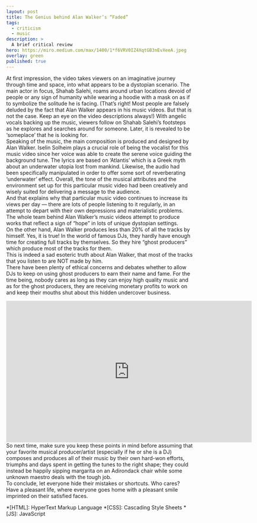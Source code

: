 ```yaml
---
layout: post
title: The Genius behind Alan Walker’s “Faded”
tags:
  - criticism
  - music
description: >
  A brief critical review
hero: https://miro.medium.com/max/1400/1*f6VRV0IZ4XqtGB3nEvXeeA.jpeg
overlay: green
published: true
---
```


At first impression, the video takes viewers on an imaginative journey through time and space, into what appears to be a dystopian scenario. The main actor in focus, Shahab Salehi, roams around urban locations devoid of people or any sign of humanity while wearing a hoodie with a mask on as if to symbolize the solitude he is facing. (That’s right! Most people are falsely deluded by the fact that Alan Walker appears in his music videos. But that is not the case. Keep an eye on the video descriptions always!) With angelic vocals backing up the music, viewers follow on Shahab Salehi’s footsteps as he explores and searches around for someone. Later, it is revealed to be ‘someplace’ that he is looking for.
<br>
Speaking of the music, the main composition is produced and designed by Alan Walker. Iselin Solheim plays a crucial role of being the vocalist for this music video since her voice was able to create the serene voice guiding the background tune. The lyrics are based on ‘Atlantis’ which is a Greek myth about an underwater utopia lost from mankind. Likewise, the audio had been specifically manipulated in order to offer some sort of reverberating ‘underwater’ effect. Overall, the tone of the musical attributes and the environment set up for this particular music video had been creatively and wisely suited for delivering a message to the audience.
<br>
And that explains why that particular music video continues to increase its views per day — there are lots of people listening to it regularly, in an attempt to depart with their own depressions and materialistic problems. The whole team behind Alan Walker’s music videos attempt to produce works that reflect a sign of “hope” in lots of unique dystopian settings.
<br>
On the other hand, Alan Walker produces less than 20% of all the tracks by himself. Yes, it is true! In the world of famous DJs, they hardly have enough time for creating full tracks by themselves. So they hire “ghost producers” which produce most of the tracks for them.
<br>
This is indeed a sad esoteric truth about Alan Walker, that most of the tracks that you listen to are NOT made by him.
<br>
There have been plenty of ethical concerns and debates whether to allow DJs to keep on using ghost producers to earn their name and fame. For the time being, nobody cares as long as they can enjoy high quality music and as for the ghost producers, they are receiving monetary profits to work on and keep their mouths shut about this hidden undercover business.
<br>
<iframe width="663" height="382" src="https://www.youtube.com/embed/EQICxkZPUc4" title="YouTube video player" frameborder="0" allow="accelerometer; autoplay; clipboard-write; encrypted-media; gyroscope; picture-in-picture" allowfullscreen></iframe>
<br>
So next time, make sure you keep these points in mind before assuming that your favorite musical producer/artist (especially if he or she is a DJ) composes and produces all of their music by their own hard-won efforts, triumphs and days spent in getting the tunes to the right shape; they could instead be happily sipping margarita on an Adirondack chair while some unknown maestro deals with the tough job.
<br>
To conclude, let everyone hide their mistakes or shortcuts. Who cares? Have a pleasant life, where everyone goes home with a pleasant smile imprinted on their satisfied faces.
<br>

*[HTML]: HyperText Markup Language
*[CSS]: Cascading Style Sheets
*[JS]: JavaScript
